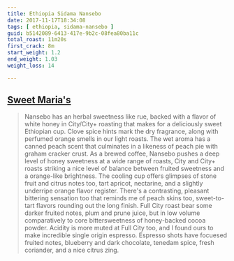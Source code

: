 ```yaml
---
title: Ethiopia Sidama Nansebo 
date: 2017-11-17T18:34:08
tags: [ ethiopia, sidama-nansebo ]
guid: b5142089-6413-417e-9b2c-08fea80ba11c
total_roast: 11m20s
first_crack: 8m
start_weight: 1.2
end_weight: 1.03
weight_loss: 14

---
```


## [Sweet Maria's][sm]

> Nansebo has an herbal sweetness like rue, backed with a flavor of white honey
> in City/City+ roasting that makes for a deliciously sweet Ethiopian cup. Clove
> spice hints mark the dry fragrance, along with perfumed orange smells in our
> light roasts. The wet aroma has a canned peach scent that culminates in a
> likeness of peach pie with graham cracker crust. As a brewed coffee, Nansebo
> pushes a deep level of honey sweetness at a wide range of roasts, City and
> City+ roasts striking a nice level of balance between fruited sweetness and a
> orange-like brightness. The cooling cup offers glimpses of stone fruit and
> citrus notes too, tart apricot, nectarine, and a slightly underripe orange
> flavor register. There's a contrasting, pleasant bittering sensation too that
> reminds me of peach skins too, sweet-to-tart flavors rounding out the long
> finish. Full City roast bear some darker fruited notes, plum and prune juice,
> but in low volume comparatively to core bittersweetness of honey-backed cocoa
> powder. Acidity is more muted at Full City too, and I found ours to make
> incredible single origin espresso. Espresso shots have focuesed fruited notes,
> blueberry and dark chocolate, tenedam spice, fresh coriander, and a nice
> citrus zing.

[sm]: https://web.archive.org/web/20171110224346/https://www.sweetmarias.com/product/ethiopia-sidama-nansebo
